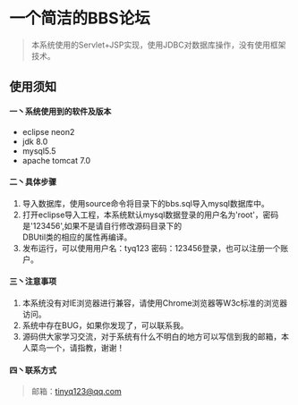 一个简洁的BBS论坛
==
>本系统使用的Servlet+JSP实现，使用JDBC对数据库操作，没有使用框架技术。

使用须知
--
 #### 一丶系统使用到的软件及版本
 * eclipse neon2
 * jdk 8.0
 * mysql5.5
 * apache tomcat 7.0
 #### 二丶具体步骤
 1. 导入数据库，使用source命令将目录下的bbs.sql导入mysql数据库中。
 2. 打开eclipse导入工程，本系统默认mysql数据登录的用户名为'root'，密码是'123456',如果不是请自行修改源码目录下的<br>DBUtil类的相应的属性再编译。
 3. 发布运行，可以使用用户名：tyq123 密码：123456登录，也可以注册一个账户。
 #### 三丶注意事项
 1. 本系统没有对IE浏览器进行兼容，请使用Chrome浏览器等W3c标准的浏览器访问。
 2. 系统中存在BUG，如果你发现了，可以联系我。
 3. 源码供大家学习交流，对于系统有什么不明白的地方可以写信到我的邮箱，本人菜鸟一个，请指教，谢谢！
 #### 四丶联系方式
 > 邮箱：tinyq123@qq.com
